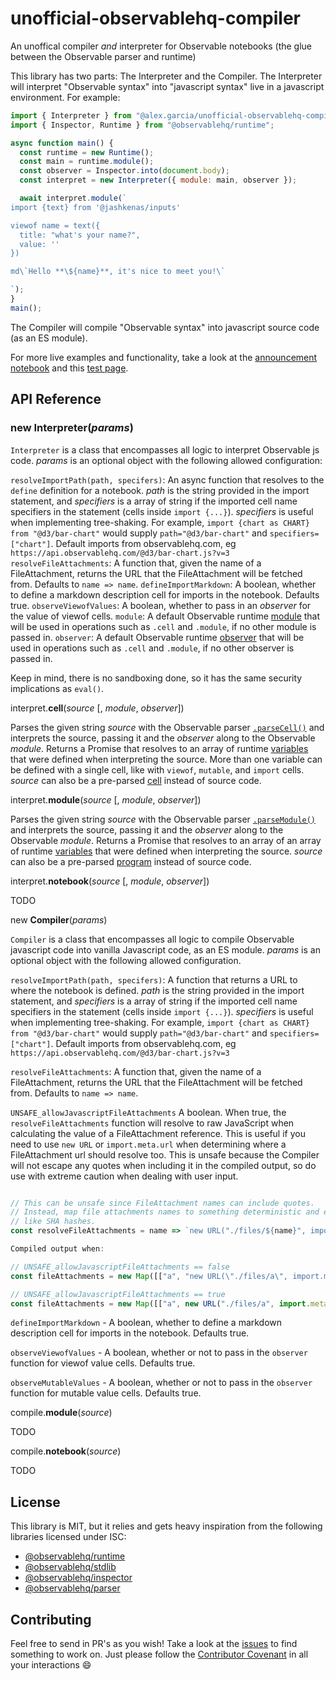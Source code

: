 # unofficial-observablehq-compiler

An unoffical compiler _and_ interpreter for Observable notebooks (the glue between the Observable parser and runtime)

This library has two parts: The Interpreter and the Compiler. The Interpreter will interpret "Observable syntax" into "javascript syntax" live in a javascript environment. For example:

```javascript
import { Interpreter } from "@alex.garcia/unofficial-observablehq-compiler";
import { Inspector, Runtime } from "@observablehq/runtime";

async function main() {
  const runtime = new Runtime();
  const main = runtime.module();
  const observer = Inspector.into(document.body);
  const interpret = new Interpreter({ module: main, observer });

  await interpret.module(`
import {text} from '@jashkenas/inputs'

viewof name = text({
  title: "what's your name?",
  value: ''
})

md\`Hello **\${name}**, it's nice to meet you!\`

`);
}
main();
```

The Compiler will compile "Observable syntax" into javascript source code (as an ES module).

For more live examples and functionality, take a look at the [announcement notebook](https://observablehq.com/d/74f872c4fde62e35)
and this [test page](https://github.com/asg017/unofficial-observablehq-compiler/blob/master/test/test.html).

## API Reference

### new Interpreter(_params_)

`Interpreter` is a class that encompasses all logic to interpret Observable js code. _params_ is an optional object with the following allowed configuration:

`resolveImportPath(path, specifers)`: An async function that resolves to the `define` definition for a notebook. _path_ is the string provided in the import statement, and _specifiers_ is a array of string if the imported cell name specifiers in the statement (cells inside `import {...}`). _specifiers_ is useful when implementing tree-shaking. For example, `import {chart as CHART} from "@d3/bar-chart"` would supply `path="@d3/bar-chart"` and `specifiers=["chart"]`. Default imports from observablehq.com, eg `https://api.observablehq.com/@d3/bar-chart.js?v=3`
`resolveFileAttachments`: A function that, given the name of a FileAttachment, returns the URL that the FileAttachment will be fetched from. Defaults to `name => name`.
`defineImportMarkdown`: A boolean, whether to define a markdown description cell for imports in the notebook. Defaults true.
`observeViewofValues`: A boolean, whether to pass in an _observer_ for the value of viewof cells.
`module`: A default Observable runtime [module](https://github.com/observablehq/runtime#modules) that will be used in operations such as `.cell` and `.module`, if no other module is passed in.
`observer`: A default Observable runtime [observer](https://github.com/observablehq/runtime#observer) that will be used in operations such as `.cell` and `.module`, if no other observer is passed in.

Keep in mind, there is no sandboxing done, so it has the same security implications as `eval()`.

interpret.**cell**(_source_ [, *module*, *observer*])

Parses the given string _source_ with the Observable parser [`.parseCell()`](https://github.com/observablehq/parser#parseCell) and interprets the source, passing it and the _observer_ along to the Observable _module_. Returns a Promise that resolves to an array of runtime [variables](https://github.com/observablehq/runtime#variables) that were defined when interpreting the source. More than one variable can be defined with a single cell, like with `viewof`, `mutable`, and `import` cells. _source_ can also be a pre-parsed [cell](https://github.com/observablehq/parser#cell) instead of source code.

interpret.**module**(_source_ [, *module*, *observer*])

Parses the given string _source_ with the Observable parser [`.parseModule()`](https://github.com/observablehq/parser#parseModule) and interprets the source, passing it and the _observer_ along to the Observable _module_. Returns a Promise that resolves to an array of an array of runtime [variables](https://github.com/observablehq/runtime#variables) that were defined when interpreting the source. _source_ can also be a pre-parsed [program](https://github.com/observablehq/parser#program) instead of source code.

interpret.**notebook**(_source_ [, *module*, *observer*])

TODO

new **Compiler**(_params_)

`Compiler` is a class that encompasses all logic to compile Observable javascript code into vanilla Javascript code, as an ES module. _params_ is an optional object with the following allowed configuration.

`resolveImportPath(path, specifers)`: A function that returns a URL to where the notebook is defined. _path_ is the string provided in the import statement, and _specifiers_ is a array of string if the imported cell name specifiers in the statement (cells inside `import {...}`). _specifiers_ is useful when implementing tree-shaking. For example, `import {chart as CHART} from "@d3/bar-chart"` would supply `path="@d3/bar-chart"` and `specifiers=["chart"]`. Default imports from observablehq.com, eg `https://api.observablehq.com/@d3/bar-chart.js?v=3`

`resolveFileAttachments`: A function that, given the name of a FileAttachment, returns the URL that the FileAttachment will be fetched from. Defaults to `name => name`.

`UNSAFE_allowJavascriptFileAttachments` A boolean. When true, the `resolveFileAttachments` function will resolve to raw JavaScript when calculating the value of a FileAttachment reference. This is useful if you need to use `new URL` or `import.meta.url` when determining where a FileAttachment url should resolve too. This is unsafe because the Compiler will not escape any quotes when including it in the compiled output, so do use with extreme caution when dealing with user input.

```javascript

// This can be unsafe since FileAttachment names can include quotes.
// Instead, map file attachments names to something deterministic and escape-safe,
// like SHA hashes.
const resolveFileAttachments = name => `new URL("./files/${name}", import.meta.url)`

Compiled output when:

// UNSAFE_allowJavascriptFileAttachments == false
const fileAttachments = new Map([["a", "new URL(\"./files/a\", import.meta.url)"]]);

// UNSAFE_allowJavascriptFileAttachments == true
const fileAttachments = new Map([["a", new URL("./files/a", import.meta.url)]]);


```

`defineImportMarkdown` - A boolean, whether to define a markdown description cell for imports in the notebook. Defaults true.

`observeViewofValues` - A boolean, whether or not to pass in the `observer` function for viewof value cells. Defaults true.

`observeMutableValues` - A boolean, whether or not to pass in the `observer` function for mutable value cells. Defaults true.

compile.**module**(_source_)

TODO

compile.**notebook**(_source_)

TODO

## License

This library is MIT, but it relies and gets heavy inspiration from the following
libraries licensed under ISC:

- [@observablehq/runtime](https://github.com/observablehq/runtime)
- [@observablehq/stdlib](https://github.com/observablehq/stdlib)
- [@observablehq/inspector](https://github.com/observablehq/inspector)
- [@observablehq/parser](https://github.com/observablehq/parser)

## Contributing

Feel free to send in PR's as you wish! Take a look at the [issues](https://github.com/asg017/unofficial-observablehq-compiler/issues)
to find something to work on. Just please follow the [Contributor Covenant](https://www.contributor-covenant.org/)
in all your interactions :smile:
